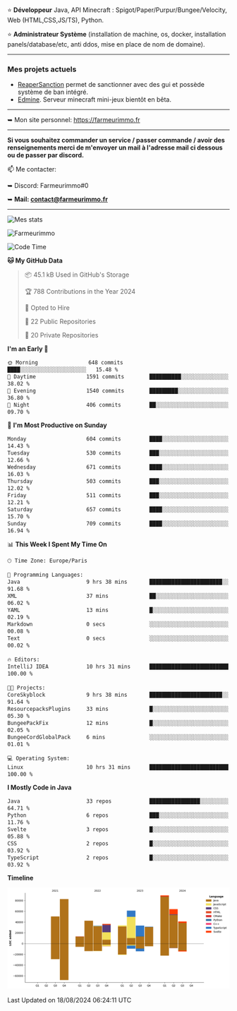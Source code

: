 ⭐ **Développeur** Java, API Minecraft : Spigot/Paper/Purpur/Bungee/Velocity, Web (HTML,CSS,JS/TS), Python.

⭐ **Administrateur Système** (installation de machine, os, docker, installation panels/database/etc, anti ddos, mise en place de nom de domaine).

---

### Mes projets actuels
- [ReaperSanction](https://www.spigotmc.org/resources/reapersanction.89580/) permet de sanctionner avec des gui et possède système de ban intégré.
- [Edmine](https://edmine.net). Serveur minecraft mini-jeux bientôt en bêta.

---

➥ Mon site personnel: https://farmeurimmo.fr

---

**Si vous souhaitez commander un service / passer commande / avoir des renseignements merci de m'envoyer un mail à l'adresse mail ci dessous ou de passer par discord.**

📫 Me contacter:
 
   ➥ Discord: Farmeurimmo#0
   
   ➥ **Mail: contact@farmeurimmo.fr**

---

![Mes stats](https://github-readme-stats.farmeurimmo.fr/api?username=Farmeurimmo&count_private=true&show_icons=true&theme=radical)

<img src="https://komarev.com/ghpvc/?username=Farmeurimmo" alt="Farmeurimmo" />

<!--START_SECTION:waka-->
![Code Time](http://img.shields.io/badge/Code%20Time-1%2C481%20hrs%2029%20mins-blue)

**🐱 My GitHub Data** 

> 📦 45.1 kB Used in GitHub's Storage 
 > 
> 🏆 788 Contributions in the Year 2024
 > 
> 💼 Opted to Hire
 > 
> 📜 22 Public Repositories 
 > 
> 🔑 20 Private Repositories 
 > 
**I'm an Early 🐤** 

```text
🌞 Morning                648 commits         ████░░░░░░░░░░░░░░░░░░░░░   15.48 % 
🌆 Daytime                1591 commits        ██████████░░░░░░░░░░░░░░░   38.02 % 
🌃 Evening                1540 commits        █████████░░░░░░░░░░░░░░░░   36.80 % 
🌙 Night                  406 commits         ██░░░░░░░░░░░░░░░░░░░░░░░   09.70 % 
```
📅 **I'm Most Productive on Sunday** 

```text
Monday                   604 commits         ████░░░░░░░░░░░░░░░░░░░░░   14.43 % 
Tuesday                  530 commits         ███░░░░░░░░░░░░░░░░░░░░░░   12.66 % 
Wednesday                671 commits         ████░░░░░░░░░░░░░░░░░░░░░   16.03 % 
Thursday                 503 commits         ███░░░░░░░░░░░░░░░░░░░░░░   12.02 % 
Friday                   511 commits         ███░░░░░░░░░░░░░░░░░░░░░░   12.21 % 
Saturday                 657 commits         ████░░░░░░░░░░░░░░░░░░░░░   15.70 % 
Sunday                   709 commits         ████░░░░░░░░░░░░░░░░░░░░░   16.94 % 
```


📊 **This Week I Spent My Time On** 

```text
🕑︎ Time Zone: Europe/Paris

💬 Programming Languages: 
Java                     9 hrs 38 mins       ███████████████████████░░   91.68 % 
XML                      37 mins             ██░░░░░░░░░░░░░░░░░░░░░░░   06.02 % 
YAML                     13 mins             █░░░░░░░░░░░░░░░░░░░░░░░░   02.19 % 
Markdown                 0 secs              ░░░░░░░░░░░░░░░░░░░░░░░░░   00.08 % 
Text                     0 secs              ░░░░░░░░░░░░░░░░░░░░░░░░░   00.02 % 

🔥 Editors: 
IntelliJ IDEA            10 hrs 31 mins      █████████████████████████   100.00 % 

🐱‍💻 Projects: 
CoreSkyblock             9 hrs 38 mins       ███████████████████████░░   91.64 % 
ResourcepacksPlugins     33 mins             █░░░░░░░░░░░░░░░░░░░░░░░░   05.30 % 
BungeePackFix            12 mins             █░░░░░░░░░░░░░░░░░░░░░░░░   02.05 % 
BungeeCordGlobalPack     6 mins              ░░░░░░░░░░░░░░░░░░░░░░░░░   01.01 % 

💻 Operating System: 
Linux                    10 hrs 31 mins      █████████████████████████   100.00 % 
```

**I Mostly Code in Java** 

```text
Java                     33 repos            ████████████████░░░░░░░░░   64.71 % 
Python                   6 repos             ███░░░░░░░░░░░░░░░░░░░░░░   11.76 % 
Svelte                   3 repos             █░░░░░░░░░░░░░░░░░░░░░░░░   05.88 % 
CSS                      2 repos             █░░░░░░░░░░░░░░░░░░░░░░░░   03.92 % 
TypeScript               2 repos             █░░░░░░░░░░░░░░░░░░░░░░░░   03.92 % 
```



**Timeline**

![Lines of Code chart](https://raw.githubusercontent.com/Farmeurimmo/Farmeurimmo/main/assets/bar_graph.png)


 Last Updated on 18/08/2024 06:24:11 UTC
<!--END_SECTION:waka-->
